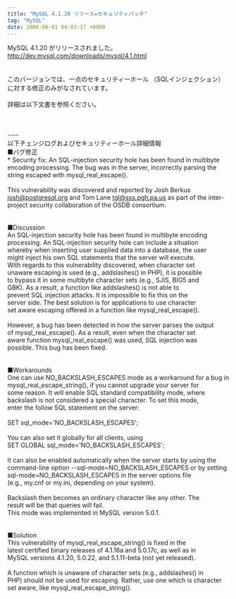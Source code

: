 ```yaml
---
title: "MySQL 4.1.20 リリース★セキュリティパッチ"
tag: "MySQL"
date: 2006-06-01 04:03:17 +0900
---
```


MySQL 4.1.20 がリリースされました。<br>
http://dev.mysql.com/downloads/mysql/4.1.html<br>
<br>
<br>
このバージョンでは、一点のセキュリティーホール （SQLインジェクション） に対する修正のみがなされています。<br>
<br>
詳細は以下文書を参照ください。<br>
<br>
<br>
<br>
----<br>
以下チェンジログおよびセキュリティーホール詳細情報<br>
■バグ修正<br>
    * Security fix: An SQL-injection security hole has been found in      multibyte encoding processing. The bug was in the server,      incorrectly parsing the string escaped with mysql_real_escape().<br>
<br>
      This vulnerability was discovered and reported by Josh Berkus  <josh@postgresql.org> and Tom Lane <tgl@sss.pgh.pa.us> as part of   the inter-project security collaboration of the OSDB consortium.<br>
<br>
<br>
■Discussion<br>
An SQL-injection security hole has been found in multibyte encoding<br>
processing. An SQL-injection security hole can include a situation<br>
whereby when inserting user supplied data into a database, the user<br>
might inject his own SQL statements that the server will execute.<br>
With regards to this vulnerability discovered, when character set<br>
unaware escaping is used (e.g., addslashes() in PHP), it is possible<br>
to bypass it in some multibyte character sets (e.g., SJIS, BIG5 and<br>
GBK). As a result, a function like addslashes() is not able to<br>
prevent SQL injection attacks. It is impossible to fix this on the<br>
server side. The best solution is for applications to use character<br>
set aware escaping offered in a function like mysql_real_escape().<br>
<br>
However, a bug has been detected in how the server parses the output<br>
of mysql_real_escape(). As a result, even when the character set<br>
aware function mysql_real_escape() was used, SQL injection was<br>
possible. This bug has been fixed.<br>
<br>
<br>
■Workarounds<br>
One can use NO_BACKSLASH_ESCAPES mode as a workaround for a bug in<br>
mysql_real_escape_string(), if you cannot upgrade your server for<br>
some reason. It will enable SQL standard compatibility mode, where<br>
backslash is not considered a special character. To set this mode,<br>
enter the follow SQL statement on the server:<br>
<br>
    SET sql_mode='NO_BACKSLASH_ESCAPES';<br>
<br>
You can also set it globally for all clients, using<br>
    SET GLOBAL sql_mode='NO_BACKSLASH_ESCAPES';<br>
<br>
It can also be enabled automatically when the server starts by using the<br>
command-line option --sql-mode=NO_BACKSLASH_ESCAPES or by setting<br>
sql-mode=NO_BACKSLASH_ESCAPES in the server options file<br>
(e.g., my.cnf or my.ini, depending on your system).<br>
<br>
Backslash then becomes an ordinary character like any other. The<br>
result will be that queries will fail.<br>
This mode was implemented in MySQL version 5.0.1.<br>
<br>
<br>
■Solution<br>
This vulnerability of mysql_real_escape_string() is fixed in the<br>
latest certified binary releases of 4.1.16a and 5.0.17c, as well as in<br>
MySQL versions 4.1.20, 5.0.22, and 5.1.11-beta (not yet released).<br>
<br>
A function which is unaware of character sets (e.g., addslashes() in<br>
PHP) should not be used for escaping. Rather, use one which is character<br>
set aware, like mysql_real_escape_string().<br>
<br>
